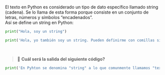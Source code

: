 El texto en Python es considerado un tipo de dato específico llamado string (cadena). Se lo llama de esta forma porque consiste en un conjunto de letras, números y símbolos “encadenados”.<br>
Así se define un string en Python:

``` python
print("Hola, soy un string")

print('Hola, yo también soy un string. Pueden definirme con comillas simple o dobles!')
```
<br>

> :memo: **Cuál será la salida del siguiente código?**
``` python
print('En Pyhton se denomina "string" a lo que comunmente llamamos "texto".')
```
